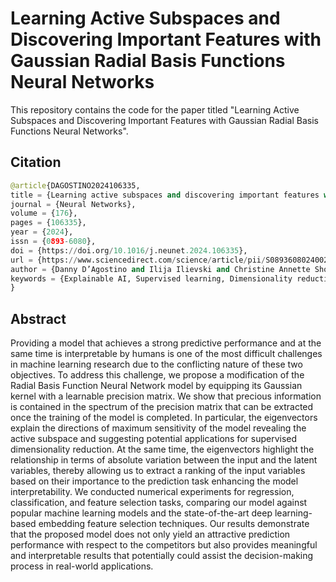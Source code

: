 # Learning Active Subspaces and Discovering Important Features with Gaussian Radial Basis Functions Neural Networks
This repository contains the code for the paper titled "Learning Active Subspaces and Discovering Important Features with Gaussian Radial Basis Functions Neural Networks". 
## Citation
```python
@article{DAGOSTINO2024106335,
title = {Learning active subspaces and discovering important features with Gaussian radial basis functions neural networks},
journal = {Neural Networks},
volume = {176},
pages = {106335},
year = {2024},
issn = {0893-6080},
doi = {https://doi.org/10.1016/j.neunet.2024.106335},
url = {https://www.sciencedirect.com/science/article/pii/S0893608024002594},
author = {Danny D’Agostino and Ilija Ilievski and Christine Annette Shoemaker},
keywords = {Explainable AI, Supervised learning, Dimensionality reduction, Feature selection, Radial Basis Function Neural Networks, Active subspace},
}
```
## Abstract
Providing a model that achieves a strong predictive performance and at the same time is
interpretable by humans is one of the most difficult challenges in machine learning research due to the
conflicting nature of these two objectives. To address this challenge, we propose a modification of the
Radial Basis Function Neural Network model by equipping its Gaussian kernel with a learnable precision
matrix. We show that precious information is contained in the spectrum of the precision matrix that
can be extracted once the training of the model is completed. In particular, the eigenvectors explain the
directions of maximum sensitivity of the model revealing the active subspace and suggesting potential
applications for supervised dimensionality reduction. At the same time, the eigenvectors highlight the
relationship in terms of absolute variation between the input and the latent variables, thereby allowing
us to extract a ranking of the input variables based on their importance to the prediction task enhancing
the model interpretability. We conducted numerical experiments for regression, classification, and feature
selection tasks, comparing our model against popular machine learning models and the state-of-the-art
deep learning-based embedding feature selection techniques. Our results demonstrate that the proposed
model does not only yield an attractive prediction performance with respect to the competitors but also
provides meaningful and interpretable results that potentially could assist the decision-making process in
real-world applications.


